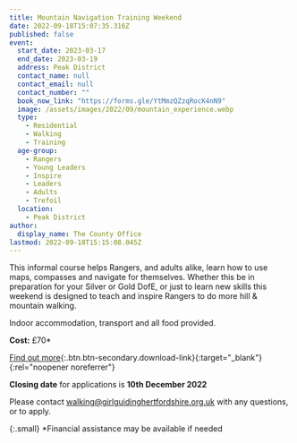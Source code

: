 ```yaml
---
title: Mountain Navigation Training Weekend
date: 2022-09-18T15:07:35.316Z
published: false
event:
  start_date: 2023-03-17
  end_date: 2023-03-19
  address: Peak District
  contact_name: null
  contact_email: null
  contact_number: ""
  book_now_link: "https://forms.gle/YtMmzQZzqRocK4nN9"
  image: /assets/images/2022/09/mountain_experience.webp
  type:
    - Residential
    - Walking
    - Training
  age-group:
    - Rangers
    - Young Leaders
    - Inspire
    - Leaders
    - Adults
    - Trefoil
  location:
    - Peak District
author:
  display_name: The County Office
lastmod: 2022-09-18T15:15:08.045Z
---
```

This informal course helps Rangers, and adults alike, learn how to use maps, compasses and navigate for themselves. Whether this be in preparation for your Silver or Gold DofE, or just to learn new skills this weekend is designed to teach and inspire Rangers to do more hill & mountain walking.

Indoor accommodation, transport and all food provided.

**Cost:** £70*

[Find out more](/assets/docs/2022/mountain-experience-mar-2023.pdf){:.btn.btn-secondary.download-link}{:target="_blank"}{:rel="noopener noreferrer"}

**Closing date** for applications is **10th December 2022**

Please contact <walking@girlguidinghertfordshire.org.uk> with any questions, or to apply.

{:.small}
*Financial assistance may be available if needed
